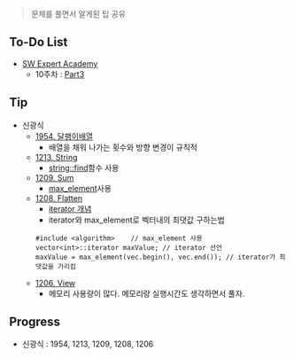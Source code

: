 > 문제를 풀면서 알게된 팁 공유

## To-Do List
- [SW Expert Academy](https://www.swexpertacademy.com/main/main.do)
    - 10주차 : [Part3](https://www.swexpertacademy.com/main/talk/solvingClub/problemBoxDetail.do?solveclubId=AV6kld8aisgDFASb&probBoxId=AV-HZfeqN3ADFASP&leftPage=1) 
    
## Tip
- 신광식
    - [1954. 달팽이배열](https://github.com/mel1015/algorithm-study/blob/1954/algorithm-study/week_10/1954_mel1015.cpp)
        - 배열을 채워 나가는 횟수와 방향 변경이 규칙적
    - [1213. String](https://github.com/mel1015/algorithm-study/blob/1213/algorithm-study/week_10/1213_mel1015.cpp)
        - [string::find](http://www.cplusplus.com/reference/string/string/find/)함수 사용
    - [1209. Sum](https://github.com/mel1015/algorithm-study/blob/1209/algorithm-study/week_10/1209_mel1015.cpp)
        - [max_element](https://en.cppreference.com/w/cpp/algorithm/max_element)사용
    - [1208. Flatten](https://github.com/mel1015/algorithm-study/blob/1208/algorithm-study/week_10/1208_mel1015.cpp)
        - [iterator 개념](http://hyeonstorage.tistory.com/318)
        - iterator와 max_element로 벡터내의 최댓값 구하는법  
        ```
        #include <algorithm>    // max_element 사용
        vector<int>::iterator maxValue; // iterator 선언
        maxValue = max_element(vec.begin(), vec.end()); // iterator가 최댓값을 가리킴
        ```
    - [1206. View](https://github.com/mel1015/algorithm-study/blob/1206/algorithm-study/week_10/1206_mel1015.cpp)
        - 메모리 사용량이 많다. 메모리랑 실행시간도 생각하면서 풀자.
        
## Progress
- 신광식 : 1954, 1213, 1209, 1208, 1206